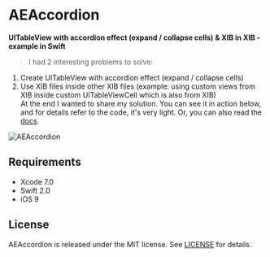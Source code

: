 # AEAccordion
**UITableView with accordion effect (expand / collapse cells) & XIB in XIB - example in Swift**

> I had 2 interesting problems to solve:  
1. Create UITableView with accordion effect (expand / collapse cells)  
2. Use XIB files inside other XIB files (example: using custom views from XIB inside custom UITableViewCell which is also from XIB)  
At the end I wanted to share my solution. You can see it in action below, and for details refer to the code, it's very light. Or, you can also read the [docs](http://tadija.net/projects/AEAccordion/docs/).  

![AEAccordion](http://tadija.net/public/AEAccordion.gif)

## Requirements
- Xcode 7.0
- Swift 2.0
- iOS 9

## License
AEAccordion is released under the MIT license. See [LICENSE](LICENSE) for details.

